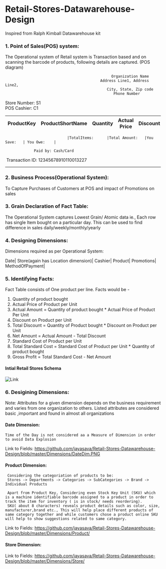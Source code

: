 # Retail-Stores-Datawarehouse-Design
Inspired from Ralph Kimball Datawarehouse kit

### 1. Point of Sales(POS) system:
The Operational system of Retail system is Transaction based and on scanning the barcode of products, following details are captured.
(POS diagram)

                                                    Organization Name
                                               Address Line1, Address Line2,
                                                  City, State, Zip code
                                                     Phone Number


Store Number: S1    
POS Cashier: C1

|ProductKey|ProductShortName|Quantity|Actual Price|Discount|Net Price|
|----------|----------------|--------|------------|--------|---------|



                                |TotalItems:      |Total Amount:   |You Save:   | You Owe:    |
          
                 Paid by: Cash/Card

         
  Transaction ID:  12345678910110013227
  
  
-------------------------------------------------------------------------------------------------------------------------------  

### 2. Business Process(Operational System):
To Capture Purchases of Customers at POS and impact of Promotions on sales

### 3. Grain Declaration of Fact Table:
The Operational System captures Lowest Grain/ Atomic data ie., Each row has single Item bought on a particular day.
This can be used to find difference in sales daily/weekly/monthly/yearly

### 4. Designing Dimensions:

Dimensions required as per Operational System:

Date|
Store(again has Location dimension)|
Cashier|
Product|
Promotions|
MethodOfPayment|

### 5. Identifying Facts:
Fact Table consists of One product per line.
Facts would be - 
1. Quantity of product bought
2. Actual Price of Product per Unit
3. Actual Amount = Quantity of product bought * Actual Price of Product Per Unit
4. Discount on Product per Unit
5. Total Discount = Quantity of Product bought * Discount on Product per Unit
6. Net Amount = Actual Amount - Total Discount
7. Standard Cost of Product per Unit
8. Total Standard Cost = Standard Cost of Product per Unit * Quantity of product bought
9. Gross Profit = Total Standard Cost - Net Amount

#### Intial Retail Stores Schema
![Link](https://github.com/jayasava/Retail-Stores-Datawarehouse-Design/blob/master/Schemas/Schema_1.png)

### 6. Desigining Dimensions:
Note: 
Attributes for a given dimension depends on the business requirement and varies from one organization to others.
Listed attributes are considered basic ,important and found in almost all organizations
   #### Date Dimension:
   
    Time of the Day is not considered aa a Measure of Dimension in order to avoid Data Explosion
 Link to Fields: 
     https://github.com/jayasava/Retail-Stores-Datawarehouse-Design/blob/master/Dimensions/DateDim.PNG
  
   #### Product Dimension:
     Considering the categoriation of products to be:
     Stores -> Departments -> Categories -> SubCategories -> Brand -> Individual Products
     
     Apart from Product Key, Considering even Stock Key Unit (SKU) which is a machine identifiable barcode assigned to a product in order to track the item for inventory ( is in stock/ needs reordering).
     SKU( about 8 characters) reveals product details such as color, size, manufacturer,brand etc., This will help place different products of same category together and while customers chose a product online SKU will help to show suggestions related to same category.
     
 Link to Fields: 
     https://github.com/jayasava/Retail-Stores-Datawarehouse-Design/blob/master/Dimensions/Product/
     
   #### Store Dimension:
  Link to Fields: 
     https://github.com/jayasava/Retail-Stores-Datawarehouse-Design/blob/master/Dimensions/Store/
   
   
      
     


